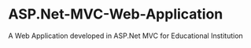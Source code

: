 # ASP.Net-MVC-Web-Application
A Web Application developed in ASP.Net MVC for Educational Institution

